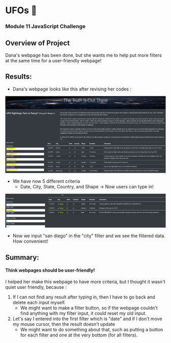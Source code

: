 # UFOs :space_invader:
### Module 11 JavaScript Challenge

## Overview of Project
Dana's webpage has been done, but she wants me to help put more filters at the same time for a user-friendly webpage!


## Results: 
- Dana's webpage looks like this after revising her codes :

![webpage1](webpage1.png)
  - We have now 5 different criteria 
    - Date, City, State, Country, and Shape -> Now users can type in! 

![webpage2](webpage2.png)
  - Now we input "san diego" in the "city" filter and we see the filtered data. How convenient!
 
## Summary: 
#### Think webpages should be user-friendly! 
I helped her make this webpage to have more criteria, but I thought it wasn't quiet user friendly, because :
  1. If I can not find any result after typing in, then I have to go back and delete each input myself.
      - We might want to make a filter button, so if the webpage couldn't find anything with my filter input, it could reset my old input.  
  2. Let's say I entered into the first filter which is "date" and if I don't move my mouse cursor, then the result doesn't update
      - We might want to do something about that, such as putting a button for each filter and one at the very bottom (for all filters).
